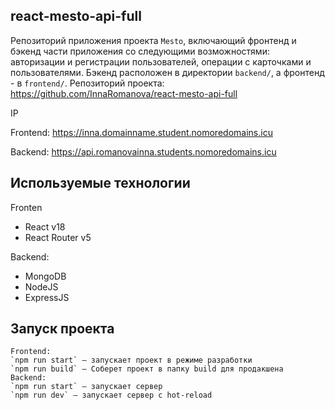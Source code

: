 ## react-mesto-api-full
Репозиторий приложения проекта `Mesto`, включающий фронтенд и бэкенд части приложения со следующими возможностями: авторизации и регистрации пользователей, операции с карточками и пользователями. Бэкенд расположен в директории `backend/`, а фронтенд - в `frontend/`. Репозиторий проекта: https://github.com/InnaRomanova/react-mesto-api-full

IP 
  
Frontend: https://inna.domainname.student.nomoredomains.icu

Backend: https://api.romanovainna.students.nomoredomains.icu

## Используемые технологии
Fronten
* React v18
* React Router v5

Backend:
* MongoDB
* NodeJS
* ExpressJS

## Запуск проекта
    Frontend:
    `npm run start` — запускает проект в режиме разработки   
    `npm run build` — Соберет проект в папку build для продакшена
    Backend:
    `npm run start` — запускает сервер   
    `npm run dev` — запускает сервер с hot-reload

